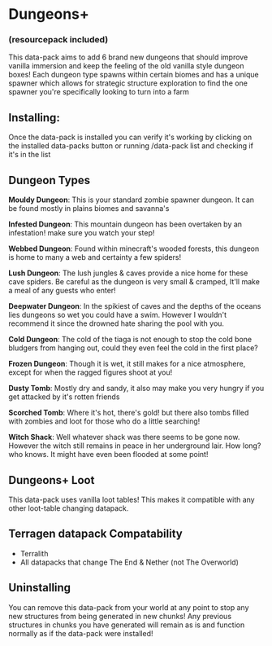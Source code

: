 # Dungeons+
### (resourcepack included)

This data-pack aims to add 6 brand new dungeons that should improve vanilla immersion and keep the feeling of the old vanilla style dungeon boxes! Each dungeon type spawns within certain biomes and has a unique spawner which allows for strategic structure exploration to find the one spawner you're specifically looking to turn into a farm

## Installing:
Once the data-pack is installed you can verify it's working by clicking on the installed data-packs button or running /data-pack list and checking if it's in the list

## Dungeon Types

**Mouldy Dungeon**: This is your standard zombie spawner dungeon. It can be found mostly in plains biomes and savanna's

**Infested Dungeon**: This mountain dungeon has been overtaken by an infestation! make sure you watch your step!

**Webbed Dungeon**: Found within minecraft's wooded forests, this dungeon is home to many a web and certainty a few spiders!

**Lush Dungeon**: The lush jungles & caves provide a nice home for these cave spiders. Be careful as the dungeon is very small & cramped, It'll make a meal of any guests who enter!

**Deepwater Dungeon**: In the spikiest of caves and the depths of the oceans lies dungeons so wet you could have a swim. However I wouldn't recommend it since the drowned hate sharing the pool with you.

**Cold Dungeon**: The cold of the tiaga is not enough to stop the cold bone bludgers from hanging out, could they even feel the cold in the first place?

**Frozen Dungeon**: Though it is wet, it still makes for a nice atmosphere, except for when the ragged figures shoot at you!

**Dusty Tomb**: Mostly dry and sandy, it also may make you very hungry if you get attacked by it's rotten friends

**Scorched Tomb**: Where it's hot, there's gold! but there also tombs filled with zombies and loot for those who do a little searching!

**Witch Shack**: Well whatever shack was there seems to be gone now. However the witch still remains in peace in her underground lair. How long? who knows. It might have even been flooded at some point!


## Dungeons+ Loot
This data-pack uses vanilla loot tables! This makes it compatible with any other loot-table changing datapack.

## Terragen datapack Compatability
- Terralith
- All datapacks that change The End & Nether (not The Overworld)

## Uninstalling
You can remove this data-pack from your world at any point to stop any new structures from being generated in new chunks!
Any previous structures in chunks you have generated will remain as is and function normally as if the data-pack were installed!
